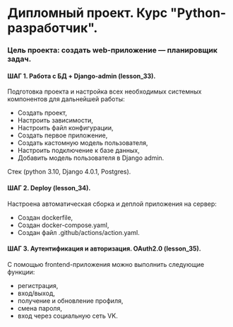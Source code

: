 # Дипломный проект. Курс "Python-разработчик".

### Цель проекта: создать web-приложение — планировщик задач.

#### ШАГ 1. Работа с БД + Django-admin (lesson_33).

Подготовка проекта и настройка всех необходимых системных компонентов для дальнейшей работы:

- Создать проект,
- Настроить зависимости,
- Настроить файл конфигурации,
- Создать первое приложение,
- Создать кастомную модель пользователя,
- Настроить подключение к базе данных,
- Добавить модель пользователя в Django admin.

Стек (python 3.10, Django 4.0.1, Postgres).

#### ШАГ 2. Deploy (lesson_34).

Настроена автоматическая сборка и деплой приложения на сервер:

- Создан dockerfile,
- Создан docker-compose.yaml,
- Создан файл .github/actions/action.yaml.

#### ШАГ 3. Аутентификация и авторизация. OAuth2.0 (lesson_35).

С помощью frontend-приложения можно выполнить следующие функции:

- регистрация,
- вход/выход,
- получение и обновление профиля,
- смена пароля,
- вход через социальную сеть VK.




